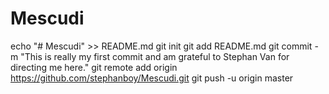 # Mescudi
echo "# Mescudi" >> README.md
git init
git add README.md
git commit -m "This is really my first commit and am grateful to Stephan Van for directing me here."
git remote add origin https://github.com/stephanboy/Mescudi.git
git push -u origin master
